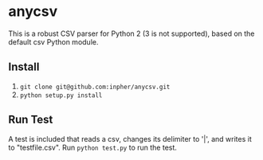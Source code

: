 # anycsv
This is a robust CSV parser for Python 2 (3 is not supported), based on the
default csv Python module.

## Install
1. `git clone git@github.com:inpher/anycsv.git`
2. `python setup.py install`

## Run Test
A test is included that reads a csv, changes its delimiter to '|', and writes it
to "testfile.csv".
Run `python test.py` to run the test.